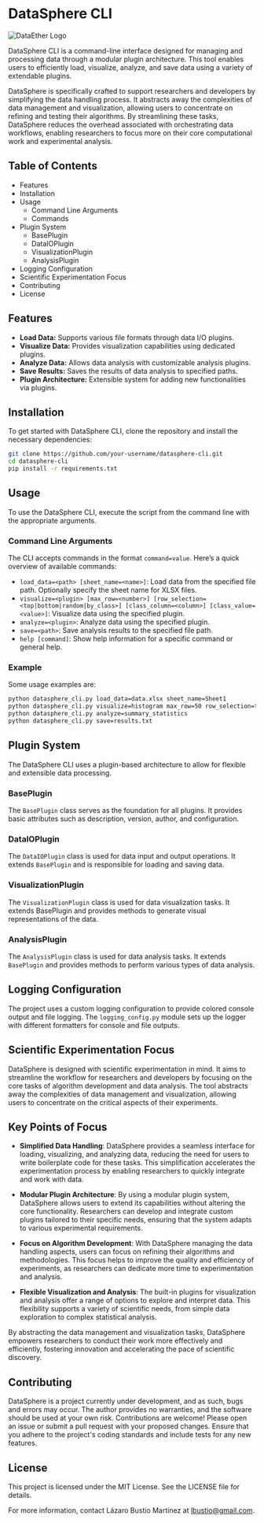 # DataSphere CLI

![DataEther Logo](res/datasphere.jpg)

DataSphere CLI is a command-line interface designed for managing and processing data through a modular plugin architecture. This tool enables users to efficiently load, visualize, analyze, and save data using a variety of extendable plugins.

DataSphere is specifically crafted to support researchers and developers by simplifying the data handling process. It abstracts away the complexities of data management and visualization, allowing users to concentrate on refining and testing their algorithms. By streamlining these tasks, DataSphere reduces the overhead associated with orchestrating data workflows, enabling researchers to focus more on their core computational work and experimental analysis.

## Table of Contents

- Features
- Installation
- Usage
  - Command Line Arguments
  - Commands
- Plugin System
  - BasePlugin
  - DataIOPlugin
  - VisualizationPlugin
  - AnalysisPlugin
- Logging Configuration
- Scientific Experimentation Focus
- Contributing
- License

## Features

- **Load Data:** Supports various file formats through data I/O plugins.
- **Visualize Data:** Provides visualization capabilities using dedicated plugins.
- **Analyze Data:** Allows data analysis with customizable analysis plugins.
- **Save Results:** Saves the results of data analysis to specified paths.
- **Plugin Architecture:** Extensible system for adding new functionalities via plugins.

## Installation

To get started with DataSphere CLI, clone the repository and install the necessary dependencies:

```bash
git clone https://github.com/your-username/datasphere-cli.git
cd datasphere-cli
pip install -r requirements.txt
```

## Usage

To use the DataSphere CLI, execute the script from the command line with the appropriate arguments.

### Command Line Arguments

The CLI accepts commands in the format `command=value`. Here’s a quick overview of available commands:

- `load_data=<path> [sheet_name=<name>]`: Load data from the specified file path. Optionally specify the sheet name for XLSX files.
- `visualize=<plugin> [max_row=<number>] [row_selection=<top|bottom|random|by_class>] [class_column=<column>] [class_value=<value>]`: Visualize data using the specified plugin.
- `analyze=<plugin>`: Analyze data using the specified plugin.
- `save=<path>`: Save analysis results to the specified file path.
- `help [command]`: Show help information for a specific command or general help.

### Example

Some usage examples are:

```bash
python datasphere_cli.py load_data=data.xlsx sheet_name=Sheet1
python datasphere_cli.py visualize=histogram max_row=50 row_selection=top class_column=Category
python datasphere_cli.py analyze=summary_statistics
python datasphere_cli.py save=results.txt
```

## Plugin System

The DataSphere CLI uses a plugin-based architecture to allow for flexible and extensible data processing.

### BasePlugin

The `BasePlugin` class serves as the foundation for all plugins. It provides basic attributes such as description, version, author, and configuration.

### DataIOPlugin

The `DataIOPlugin` class is used for data input and output operations. It extends `BasePlugin` and is responsible for loading and saving data.

### VisualizationPlugin

The `VisualizationPlugin` class is used for data visualization tasks. It extends BasePlugin and provides methods to generate visual representations of the data.

### AnalysisPlugin

The `AnalysisPlugin` class is used for data analysis tasks. It extends `BasePlugin` and provides methods to perform various types of data analysis.

## Logging Configuration

The project uses a custom logging configuration to provide colored console output and file logging. The `logging_config.py` module sets up the logger with different formatters for console and file outputs.

## Scientific Experimentation Focus

DataSphere is designed with scientific experimentation in mind. It aims to streamline the workflow for researchers and developers by focusing on the core tasks of algorithm development and data analysis. The tool abstracts away the complexities of data management and visualization, allowing users to concentrate on the critical aspects of their experiments.

## Key Points of Focus

- **Simplified Data Handling**: DataSphere provides a seamless interface for loading, visualizing, and analyzing data, reducing the need for users to write boilerplate code for these tasks. This simplification accelerates the experimentation process by enabling researchers to quickly integrate and work with data.

- **Modular Plugin Architecture**: By using a modular plugin system, DataSphere allows users to extend its capabilities without altering the core functionality. Researchers can develop and integrate custom plugins tailored to their specific needs, ensuring that the system adapts to various experimental requirements.

- **Focus on Algorithm Development**: With DataSphere managing the data handling aspects, users can focus on refining their algorithms and methodologies. This focus helps to improve the quality and efficiency of experiments, as researchers can dedicate more time to experimentation and analysis.

- **Flexible Visualization and Analysis**: The built-in plugins for visualization and analysis offer a range of options to explore and interpret data. This flexibility supports a variety of scientific needs, from simple data exploration to complex statistical analysis.

By abstracting the data management and visualization tasks, DataSphere empowers researchers to conduct their work more effectively and efficiently, fostering innovation and accelerating the pace of scientific discovery.

## Contributing

DataSphere is a project currently under development, and as such, bugs and errors may occur. The author provides no warranties, and the software should be used at your own risk. Contributions are welcome! Please open an issue or submit a pull request with your proposed changes. Ensure that you adhere to the project's coding standards and include tests for any new features.

## License

This project is licensed under the MIT License. See the LICENSE file for details.

For more information, contact Lázaro Bustio Martínez at <lbustio@gmail.com>.
